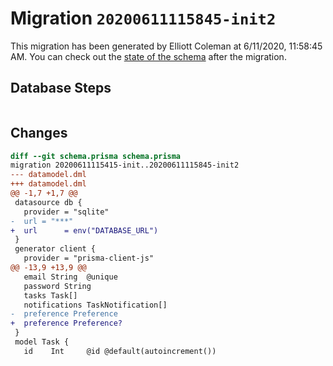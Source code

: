 # Migration `20200611115845-init2`

This migration has been generated by Elliott Coleman at 6/11/2020, 11:58:45 AM.
You can check out the [state of the schema](./schema.prisma) after the migration.

## Database Steps

```sql

```

## Changes

```diff
diff --git schema.prisma schema.prisma
migration 20200611115415-init..20200611115845-init2
--- datamodel.dml
+++ datamodel.dml
@@ -1,7 +1,7 @@
 datasource db {
   provider = "sqlite"
-  url = "***"
+  url      = env("DATABASE_URL")
 }
 generator client {
   provider = "prisma-client-js"
@@ -13,9 +13,9 @@
   email String  @unique
   password String
   tasks Task[]
   notifications TaskNotification[]
-  preference Preference
+  preference Preference?
 }
 model Task {
   id    Int     @id @default(autoincrement())
```


